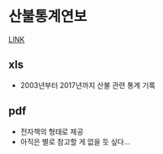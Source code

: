 # 산불통계연보 

[LINK](http://www.forest.go.kr/newkfsweb/kfi/kfs/frfr/selectFrfrStats.do?searchCnd=2010&mn=KFS_02_02_01_05_01) 

## xls 

* 2003년부터 2017년까지 산불 관련 통계 기록 

## pdf 

* 전자책의 형태로 제공 
* 아직은 별로 참고할 게 없을 듯 싶다... 
